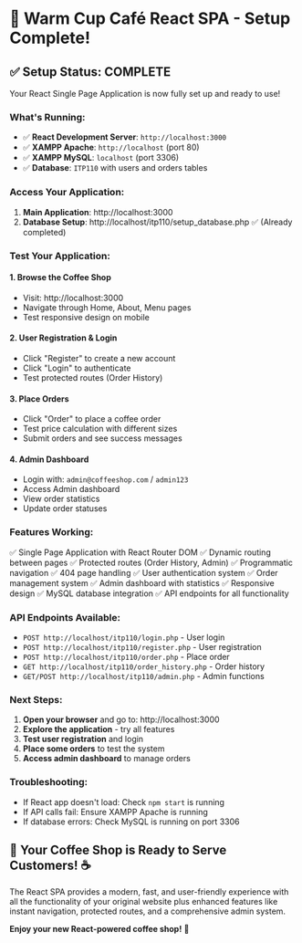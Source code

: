 # 🎉 Warm Cup Café React SPA - Setup Complete!

## ✅ **Setup Status: COMPLETE**

Your React Single Page Application is now fully set up and ready to use!

### **What's Running:**
- ✅ **React Development Server**: `http://localhost:3000`
- ✅ **XAMPP Apache**: `http://localhost` (port 80)
- ✅ **XAMPP MySQL**: `localhost` (port 3306)
- ✅ **Database**: `ITP110` with users and orders tables

### **Access Your Application:**

1. **Main Application**: http://localhost:3000
2. **Database Setup**: http://localhost/itp110/setup_database.php ✅ (Already completed)

### **Test Your Application:**

#### **1. Browse the Coffee Shop**
- Visit: http://localhost:3000
- Navigate through Home, About, Menu pages
- Test responsive design on mobile

#### **2. User Registration & Login**
- Click "Register" to create a new account
- Click "Login" to authenticate
- Test protected routes (Order History)

#### **3. Place Orders**
- Click "Order" to place a coffee order
- Test price calculation with different sizes
- Submit orders and see success messages

#### **4. Admin Dashboard**
- Login with: `admin@coffeeshop.com` / `admin123`
- Access Admin dashboard
- View order statistics
- Update order statuses

### **Features Working:**
✅ Single Page Application with React Router DOM
✅ Dynamic routing between pages
✅ Protected routes (Order History, Admin)
✅ Programmatic navigation
✅ 404 page handling
✅ User authentication system
✅ Order management system
✅ Admin dashboard with statistics
✅ Responsive design
✅ MySQL database integration
✅ API endpoints for all functionality

### **API Endpoints Available:**
- `POST http://localhost/itp110/login.php` - User login
- `POST http://localhost/itp110/register.php` - User registration  
- `POST http://localhost/itp110/order.php` - Place order
- `GET http://localhost/itp110/order_history.php` - Order history
- `GET/POST http://localhost/itp110/admin.php` - Admin functions

### **Next Steps:**
1. **Open your browser** and go to: http://localhost:3000
2. **Explore the application** - try all features
3. **Test user registration** and login
4. **Place some orders** to test the system
5. **Access admin dashboard** to manage orders

### **Troubleshooting:**
- If React app doesn't load: Check `npm start` is running
- If API calls fail: Ensure XAMPP Apache is running
- If database errors: Check MySQL is running on port 3306

## 🚀 **Your Coffee Shop is Ready to Serve Customers!** ☕

The React SPA provides a modern, fast, and user-friendly experience with all the functionality of your original website plus enhanced features like instant navigation, protected routes, and a comprehensive admin system.

**Enjoy your new React-powered coffee shop!** 🎊
